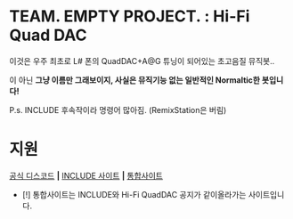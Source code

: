 # TEAM. EMPTY PROJECT. : Hi-Fi Quad DAC
이것은 우주 최초로 L# 폰의 QuadDAC+A@G 튜닝이 되어있는 초고음질 뮤직봇..

이 아닌 **그냥 이름만 그래보이지, 사실은 뮤직기능 없는 일반적인 Normaltic한 봇입니다!**

P.s. INCLUDE 후속작이라 명령어 많아짐. (RemixStation은 버림)

# 지원
[공식 디스코드](https://discord.gg/WsWe6AK) **|** [INCLUDE 사이트](http://include.dothome.co.kr) **|** [통합사이트](http://teamempty.dothome.co.kr)

- [!] 통합사이트는 INCLUDE와 Hi-Fi QuadDAC 공지가 같이올라가는 사이트입니다.
